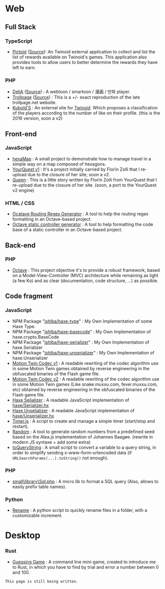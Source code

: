 # Web
## Full Stack
### TypeScript
 - [Pictoid](https://pictoid.thetoto.fr/) ([Source](https://github.com/Angelisium/pictoid)): An Twinoid external application to collect and list the list of rewards available on Twinoid's games. This application also provides tools to allow users to better determine the rewards they have left to earn.
### PHP
 - [DeliA](https://delia.angelisium.fr/) ([Source](https://gitlab.com/Angelisium/delia)) : A webtoon / smartoon / 漫画 / 만화 player.
 - [Trollpage](https://trollpage.angelisium.fr/) ([Source](https://gitlab.com/Angelisium/trollpage)) : This is a +/- exact reproduction of the late trollpage.net website.
 - [Kuboïd'S](https://kuboid.angelisium.fr/) : An external site for [Twinoid](https://twinoid.com). Which proposes a classification of the players according to the number of like on their profile. (this is the 2016 version, soon a v2)
## Front-end
### JavaScript
 - [hexaMap](https://angelisium.fr/hexaMap/) : A small project to demonstrate how to manage travel in a simple way on a map composed of hexagons.
 - [YourQuest v1](https://angelisium.fr/YourQuest/) : It's a project initially carried by Florïn Zolli that I re-upload due to the closure of her site; soon a v2.
 - [Queen](https://angelisium.fr/Queen/) : This is a little story written by Florïn Zolli from YourQuest that I re-upload due to the closure of her site. (soon, a port to the YourQuest v2 engine)
### HTML / CSS
 - [Ocatave Routing Regex Generator](https://codepen.io/Angelisium/full/KKXLYmK) : A tool to help the routing regex formatting in an Octave-based project.
 - [Octave static controller generator](https://codepen.io/Angelisium/full/ZEXmymx) : A tool to help formatting the code base of a static controller in an Octave-based project.
## Back-end
### PHP
 - [Octave](https://gitlab.com/Angelisium/octave) : This project objective it's to provide a robust framework, based on a Model-View-Controller (MVC) architecture while remaining as light (a few Ko) and as clear (documentation, code structure, ...) as possible.
## Code fragment
### JavaScript
 - NPM Package "[jshlba/haxe-type](https://github.com/jshlba/haxe-type)" : My Own Implementation of some Haxe Type.
 - NPM Package "[jshlba/haxe-basecode](https://github.com/jshlba/haxe-basecode)" : My Own Implementation of haxe.crypto.BaseCode
 - NPM Package "[jshlba/haxe-serializer](https://github.com/jshlba/haxe-serializer)" : My Own Implementation of haxe.Serializer
 - NPM Package "[jshlba/haxe-unserializer](https://github.com/jshlba/haxe-unserializer)" : My Own Implementation of haxe.Unserializer
 - [Motion Twin Codec v1](https://gitlab.com/-/snippets/2310955) : A readable rewriting of the codec algorithm use in some Motion Twin games obtained by reverse engineering in the obfuscated binaries of the Flash game file.
 - [Motion Twin Codec v2](https://gitlab.com/-/snippets/2291323) : A readable rewriting of the codec algorithm use in some Motion Twin games (Like snake.muxxu.com, fever.muxxu.com, etc) obtained by reverse engineering in the obfuscated binaries of the Flash game file.
 - [Haxe Selializer](https://gitlab.com/-/snippets/2195291) : A readable JavaScript implementation of [haxe/Serializer.hx](https://github.com/HaxeFoundation/haxe/blob/development/std/haxe/Serializer.hx)
 - [Haxe Unselializer](https://gitlab.com/-/snippets/2195246) : A readable JavaScript implementation of [haxe/Unserializer.hx](https://github.com/HaxeFoundation/haxe/blob/development/std/haxe/Unserializer.hx)
 - [Timer.js](https://gitlab.com/-/snippets/2280195) : A script to create and manage a simple timer (start/stop and restart).
 - [Random](https://gitlab.com/-/snippets/2434013) : A tool to generate random numbers from a predefined seed based on the Alea.js implementation of Johannes Baagøe. (rewrite in modern JS syntaxe + add some extra)
 - [toQueryString](https://gitlab.com/-/snippets/2434014) : A small script to convert a variable to a query string, in order to simplify sending x-www-form-urlencoded data (if `URLSearchParams(...).toString()` not enough).
### PHP
 - [small\\library\\Sql.php](https://gitlab.com/-/snippets/2303172) : A micro lib to format a SQL query (Also, allows to easily prefix table names).
### Python
 - [Rename](https://github.com/Angelisium/Rename) : A python script to quickly rename files in a folder, with a customizable increment.
# Desktop
### Rust
 - [Guessing Game](https://gitlab.com/-/snippets/2434034) : A command line mini-game, created to introduce me to Rust, in which you have to find by trial and error a number between 0 and 100.
```
This page is still being written.
```
